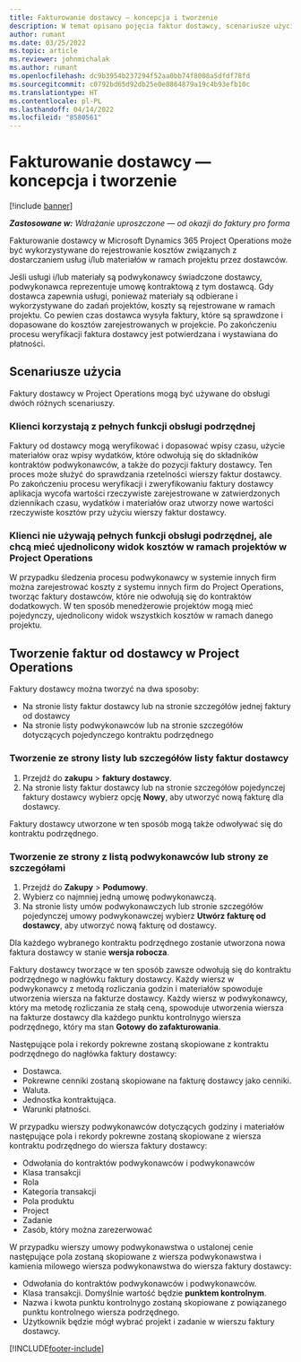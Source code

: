 ```yaml
---
title: Fakturowanie dostawcy — koncepcja i tworzenie
description: W temat opisano pojęcia faktur dostawcy, scenariusze użycia oraz sposób tworzenia faktur od dostawców w firmie Microsoft Dynamics 365 Project Operations.
author: rumant
ms.date: 03/25/2022
ms.topic: article
ms.reviewer: johnmichalak
ms.author: rumant
ms.openlocfilehash: dc9b3954b237294f52aa0bb74f8008a5dfdf78fd
ms.sourcegitcommit: c0792bd65d92db25e0e8864879a19c4b93efb10c
ms.translationtype: HT
ms.contentlocale: pl-PL
ms.lasthandoff: 04/14/2022
ms.locfileid: "8580561"
---
```

# <a name="vendor-invoicing---concept-and-creation"></a>Fakturowanie dostawcy — koncepcja i tworzenie

[!include [banner](../../includes/dataverse-preview.md)]

_**Zastosowane w:** Wdrażanie uproszczone — od okazji do faktury pro forma_

Fakturowanie dostawcy w Microsoft Dynamics 365 Project Operations może być wykorzystywane do rejestrowanie kosztów związanych z dostarczaniem usług i/lub materiałów w ramach projektu przez dostawców.

Jeśli usługi i/lub materiały są podwykonawcy świadczone dostawcy, podwykonawca reprezentuje umowę kontraktową z tym dostawcą. Gdy dostawca zapewnia usługi, ponieważ materiały są odbierane i wykorzystywane do zadań projektów, koszty są rejestrowane w ramach projektu. Co pewien czas dostawca wysyła faktury, które są sprawdzone i dopasowane do kosztów zarejestrowanych w projekcie. Po zakończeniu procesu weryfikacji faktura dostawcy jest potwierdzana i wystawiana do płatności.

## <a name="scenarios-for-use"></a>Scenariusze użycia

Faktury dostawcy w Project Operations mogą być używane do obsługi dwóch różnych scenariuszy.

### <a name="customers-use-the-full-subcontracting-experiences"></a>Klienci korzystają z pełnych funkcji obsługi podrzędnej

Faktury od dostawcy mogą weryfikować i dopasować wpisy czasu, użycie materiałów oraz wpisy wydatków, które odwołują się do składników kontraktów podwykonawców, a także do pozycji faktury dostawcy. Ten proces może służyć do sprawdzania rzetelności wierszy faktur dostawcy. Po zakończeniu procesu weryfikacji i zweryfikowaniu faktury dostawcy aplikacja wycofa wartości rzeczywiste zarejestrowane w zatwierdzonych dziennikach czasu, wydatków i materiałów oraz utworzy nowe wartości rzeczywiste kosztów przy użyciu wierszy faktur dostawcy.

### <a name="customers-dont-use-the-full-subcontracting-experiences-but-want-to-have-a-unified-view-of-costs-on-projects-in-project-operations"></a>Klienci nie używają pełnych funkcji obsługi podrzędnej, ale chcą mieć ujednolicony widok kosztów w ramach projektów w Project Operations

W przypadku śledzenia procesu podwykonawcy w systemie innych firm można zarejestrować koszty z systemu innych firm do Project Operations, tworząc faktury dostawców, które nie odwołują się do kontraktów dodatkowych. W ten sposób menedżerowie projektów mogą mieć pojedynczy, ujednolicony widok wszystkich kosztów w ramach danego projektu.

## <a name="creation-of-vendor-invoices-in-project-operations"></a>Tworzenie faktur od dostawcy w Project Operations

Faktury dostawcy można tworzyć na dwa sposoby:

- Na stronie listy faktur dostawcy lub na stronie szczegółów jednej faktury od dostawcy
- Na stronie listy podwykonawców lub na stronie szczegółów dotyczących pojedynczego kontraktu podrzędnego

### <a name="creation-from-the-vendor-invoice-list-page-or-details-page"></a>Tworzenie ze strony listy lub szczegółów listy faktur dostawcy

1. Przejdź do **zakupu** \> **faktury dostawcy**.
2. Na stronie listy faktur dostawcy lub na stronie szczegółów pojedynczej faktury dostawcy wybierz opcję **Nowy**, aby utworzyć nową fakturę dla dostawcy.

Faktury dostawcy utworzone w ten sposób mogą także odwoływać się do kontraktu podrzędnego.

### <a name="creation-from-the-subcontract-list-page-or-details-page"></a>Tworzenie ze strony z listą podwykonawców lub strony ze szczegółami

1. Przejdź do **Zakupy** \> **Podumowy**.
2. Wybierz co najmniej jedną umowę podwykonawczą.
3. Na stronie listy umów podwykonawczych lub stronie szczegółów pojedynczej umowy podwykonawczej wybierz **Utwórz fakturę od dostawcy**, aby utworzyć nową fakturę od dostawcy.

Dla każdego wybranego kontraktu podrzędnego zostanie utworzona nowa faktura dostawcy w stanie **wersja robocza**.

Faktury dostawcy tworzące w ten sposób zawsze odwołują się do kontraktu podrzędnego w nagłówku faktury dostawcy. Każdy wiersz w podwykonawcy z metodą rozliczania godzin i materiałów spowoduje utworzenia wiersza na fakturze dostawcy. Każdy wiersz w podwykonawcy, który ma metodę rozliczania ze stałą ceną, spowoduje utworzenia wiersza na fakturze dostawcy dla każdego punktu kontrolnygo wiersza podrzędnego, który ma stan **Gotowy do zafakturowania**.

Następujące pola i rekordy pokrewne zostaną skopiowane z kontraktu podrzędnego do nagłówka faktury dostawcy:

- Dostawca.
- Pokrewne cenniki zostaną skopiowane na fakturę dostawcy jako cenniki.
- Waluta.
- Jednostka kontraktująca.
- Warunki płatności.

W przypadku wierszy podwykonawców dotyczących godziny i materiałów następujące pola i rekordy pokrewne zostaną skopiowane z wiersza kontraktu podrzędnego do wiersza faktury dostawcy:

- Odwołania do kontraktów podwykonawców i podwykonawców
- Klasa transakcji
- Rola
- Kategoria transakcji
- Pola produktu
- Project
- Zadanie
- Zasób, który można zarezerwować

W przypadku wierszy umowy podwykonawstwa o ustalonej cenie następujące pola zostaną skopiowane z wiersza podwykonawstwa i kamienia milowego wiersza podwykonawstwa do wiersza faktury dostawcy:

- Odwołania do kontraktów podwykonawców i podwykonawców.
- Klasa transakcji. Domyślnie wartość będzie **punktem kontrolnym**.
- Nazwa i kwota punktu kontrolnygo zostaną skopiowane z powiązanego punktu kontrolnego wiersza podrzędnego.
- Użytkownik będzie mógł wybrać projekt i zadanie w wierszu faktury dostawcy.

[!INCLUDE[footer-include](../../includes/footer-banner.md)]
